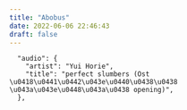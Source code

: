 ```yaml
---
title: "Abobus"
date: 2022-06-06 22:46:43
draft: false
---
```


      "audio": {
        "artist": "Yui Horie",
        "title": "perfect slumbers (Ost \u0418\u0441\u0442\u043e\u0440\u0438\u0438 \u043a\u043e\u0448\u043a\u0438 opening)",
      },
